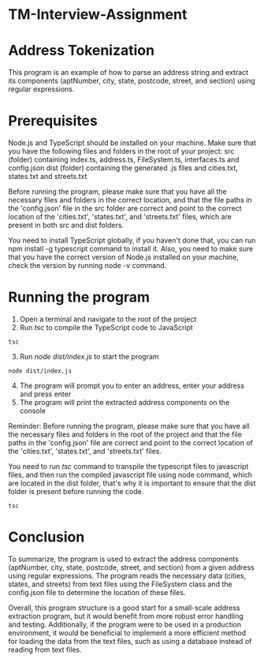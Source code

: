 # TM-Interview-Assignment
# Address Tokenization

This program is an example of how to parse an address string and extract its components (aptNumber, city, state, postcode, street, and section) using regular expressions.

# Prerequisites
Node.js and TypeScript should be installed on your machine.
Make sure that you have the following files and folders in the root of your project:
src (folder) containing index.ts, address.ts, FileSystem.ts, interfaces.ts and config.json
dist (folder) containing the generated .js files and cities.txt, states.txt and streets.txt

Before running the program, please make sure that you have all the necessary files and folders in the correct location, and that the file paths in the 'config.json' file in the src folder are correct and point to the correct location of the 'cities.txt', 'states.txt', and 'streets.txt' files, which are present in both src and dist folders.

You need to install TypeScript globally, if you haven't done that, you can run npm install -g typescript command to install it. Also, you need to make sure that you have the correct version of Node.js installed on your machine, check the version by running node -v command.

# Running the program

1. Open a terminal and navigate to the root of the project
2. Run *tsc* to compile the TypeScript code to JavaScript
```
tsc
```
3. Run *node dist/index.js* to start the program
```
node dist/index.js
```
4. The program will prompt you to enter an address, enter your address and press enter
5. The program will print the extracted address components on the console

Reminder: Before running the program, please make sure that you have all the necessary files and folders in the root of the project and that the file paths in the 'config.json' file are correct and point to the correct location of the 'cities.txt', 'states.txt', and 'streets.txt' files.

You need to run *tsc* command to transpile the typescript files to javascript files, and then run the compiled javascript file using node command, which are located in the dist folder, that's why it is important to ensure that the dist folder is present before running the code.

```
tsc
```

# Conclusion

To summarize, the program is used to extract the address components (aptNumber, city, state, postcode, street, and section) from a given address using regular expressions. The program reads the necessary data (cities, states, and streets) from text files using the FileSystem class and the config.json file to determine the location of these files.

Overall, this program structure is a good start for a small-scale address extraction program, but it would benefit from more robust error handling and testing. Additionally, if the program were to be used in a production environment, it would be beneficial to implement a more efficient method for loading the data from the text files, such as using a database instead of reading from text files.